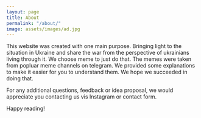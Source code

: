 ```yaml
---
layout: page
title: About
permalink: "/about/"
image: assets/images/ad.jpg
---
```

This website was created with one main purpose. Bringing light to the situation in Ukraine and share the war from the perspective of ukrainians living through it. We choose meme to just do that.
The memes were taken from popluar meme channels on telegram.
We provided some explanations to make it easier for you to understand them.
We hope we succeeded in doing that.

For any additional questions, feedback or idea proposal, we would appreciate you contacting us vis Instagram or contact form.

Happy reading!


